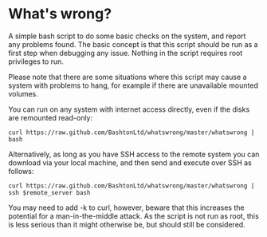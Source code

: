 # What's wrong? #

A simple bash script to do some basic checks on the system, and 
report any problems found.  The basic concept is that this script
should be run as a first step when debugging any issue.
Nothing in the script requires root privileges to run.

Please note that there are some situations where this script may cause
a system with problems to hang, for example if there are unavailable
mounted volumes.

You can run on any system with internet access directly, even if the
disks are remounted read-only:

`curl https://raw.github.com/BashtonLtd/whatswrong/master/whatswrong |
bash`

Alternatively, as long as you have SSH access to the remote system you
can download via your local machine, and then send and execute over SSH 
as follows:

`curl https://raw.github.com/BashtonLtd/whatswrong/master/whatswrong |
ssh $remote_server bash`

You may need to add -k to curl, however, beware that this increases
the potential for a man-in-the-middle attack.  As the script is not run
as root, this is less serious than it might otherwise be, but should
still be considered.
